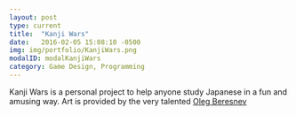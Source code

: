 ```yaml
---
layout: post
type: current
title:  "Kanji Wars"
date:   2016-02-05 15:08:10 -0500
img: img/portfolio/KanjiWars.png
modalID: modalKanjiWars
category: Game Design, Programming
---
```


Kanji Wars is a personal project to help anyone study Japanese in a fun and amusing way. Art is provided by the very talented [Oleg Beresnev][oleg-link]

[oleg-link]: http://beresnev.design/